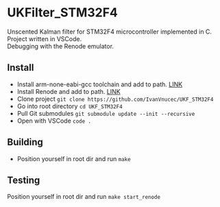 # UKFilter_STM32F4
Unscented Kalman filter for STM32F4 microcontroller implemented in C.  
Project written in VSCode.  
Debugging with the Renode emulator.

## Install
- Install arm-none-eabi-gcc toolchain and add to path. [LINK](https://developer.arm.com/tools-and-software/open-source-software/developer-tools/gnu-toolchain/gnu-rm/downloads/)  
- Install Renode and add to path. [LINK](https://renode.io/)  
- Clone project `git clone https://github.com/IvanVnucec/UKF_STM32F4`
- Go into root directory `cd UKF_STM32F4`
- Pull Git submodules `git submodule update --init --recursive`
- Open with VSCode `code .`

## Building
- Position yourself in root dir and run `make`

## Testing
Position yourself in root dir and run `make start_renode`
